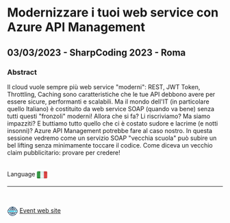 # Modernizzare i tuoi web service con Azure API Management
## 03/03/2023 - SharpCoding 2023 - Roma
### Abstract 
Il cloud vuole sempre più web service "moderni": REST, JWT Token, Throttling, Caching sono caratteristiche che le tue API debbono avere per essere sicure, performanti e scalabili. Ma il mondo dell'IT (in particolare quello Italiano) è costituito da web service SOAP (quando va bene) senza tutti questi "fronzoli" moderni! Allora che si fa? Li riscriviamo? Ma siamo impazziti? E buttiamo tutto quello che ci è costato sudore e lacrime (e notti insonni)? Azure API Management potrebbe fare al caso nostro. In questa sessione vedremo come un servizio SOAP "vecchia scuola" può subire un bel lifting senza minimamente toccare il codice. Come diceva un vecchio claim pubblicitario: provare per credere!

<br/>
Language <img width="25" src="https://raw.githubusercontent.com/massimobonanni/massimobonanni/master/images/flagitaly.svg" style="vertical-align:middle">

<br/>

---

<br/>
<p>
<img width="25" src="https://raw.githubusercontent.com/massimobonanni/massimobonanni/master/images/eventwebsite.svg" style="vertical-align:middle"> 
<a href="https://conf.sharpcoding.it/">Event web site</a>
</p>

